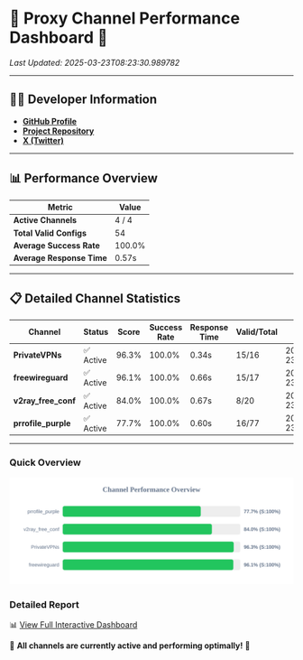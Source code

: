 # 🌟 Proxy Channel Performance Dashboard 🌟

_Last Updated: 2025-03-23T08:23:30.989782_

---

## 👩‍💻 Developer Information

- **[GitHub Profile](https://github.com/4n0nymou3)**  
- **[Project Repository](https://github.com/4n0nymou3/multi-proxy-config-fetcher)**  
- **[X (Twitter)](https://x.com/4n0nymou3)**  

---

## 📊 Performance Overview

| Metric                | Value       |
|-----------------------|-------------|
| **Active Channels**   | 4 / 4       |
| **Total Valid Configs** | 54          |
| **Average Success Rate** | 100.0%      |
| **Average Response Time** | 0.57s       |

---

## 📋 Detailed Channel Statistics

| Channel          | Status     | Score  | Success Rate | Response Time | Valid/Total | Last Success               |
|------------------|------------|--------|--------------|---------------|-------------|----------------------------|
| **PrivateVPNs**  | ✅ Active  | 96.3%  | 100.0% | 0.34s         | 15/16       | 2025-03-23T08:23:30.299719 |
| **freewireguard**  | ✅ Active  | 96.1%  | 100.0% | 0.66s         | 15/17       | 2025-03-23T08:23:30.988442 |
| **v2ray_free_conf**  | ✅ Active  | 84.0%  | 100.0% | 0.67s         | 8/20       | 2025-03-23T08:23:29.930562 |
| **prrofile_purple**  | ✅ Active  | 77.7%  | 100.0% | 0.60s         | 16/77       | 2025-03-23T08:23:29.231227 |

---

### Quick Overview
<div align="center">
  <a href="https://raw.githubusercontent.com/nullluser/NullRepo/refs/heads/main/assets/channel_stats_chart.svg">
    <img src="https://raw.githubusercontent.com/nullluser/NullRepo/refs/heads/main/assets/channel_stats_chart.svg" alt="Source Performance Statistics" width="800">
  </a>
</div>

### Detailed Report
📊 [View Full Interactive Dashboard](https://htmlpreview.github.io/?https://github.com/nullluser/NullRepo/blob/main/assets/performance_report.html)

🎉 **All channels are currently active and performing optimally!** 🎉
